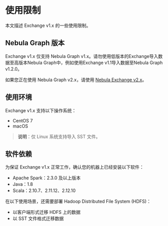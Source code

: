# 使用限制

本文描述 Exchange v1.x 的一些使用限制。

## Nebula Graph 版本

Exchange v1.x 仅支持 Nebula Graph v1.x。请勿使用低版本的Exchange导入数据至高版本Nebula Graph中，例如使用Exchange v1.1导入数据至Nebula Graph v1.2.0。

如果您正在使用 Nebula Graph v2.x，请使用 [Nebula Exchange v2.x](https://github.com/vesoft-inc/nebula-spark-utils "点击前往 GitHub")。

## 使用环境

Exchange v1.x 支持以下操作系统：

- CentOS 7
- macOS

> **说明**：仅 Linux 系统支持导入 SST 文件。

## 软件依赖

为保证 Exchange v1.x 正常工作，确认您的机器上已经安装以下软件：

- Apache Spark：2.3.0 及以上版本
- Java：1.8
- Scala：2.10.7、2.11.12、2.12.10

在以下使用场景，还需要部署 Hadoop Distributed File System (HDFS)：

- 以客户端形式迁移 HDFS 上的数据
- 以 SST 文件格式迁移数据

